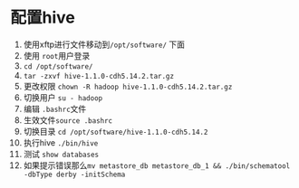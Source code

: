 # 配置hive

1. 使用xftp进行文件移动到`/opt/software/` 下面
2. 使用 `root`用户登录
3. `cd /opt/software/`
4. `tar -zxvf hive-1.1.0-cdh5.14.2.tar.gz`
5. 更改权限 `chown -R hadoop hive-1.1.0-cdh5.14.2.tar.gz`
6. 切换用户 `su - hadoop`
7. 编辑 `.bashrc`文件
8. 生效文件`source .bashrc`
9. 切换目录 `cd /opt/software/hive-1.1.0-cdh5.14.2`
10. 执行hive `./bin/hive`
11. 测试 `show databases`
12. 如果提示错误那么`mv metastore_db metastore_db_1 && ./bin/schematool -dbType derby -initSchema`